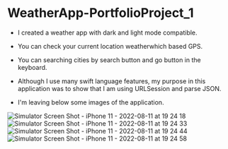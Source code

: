 # WeatherApp-PortfolioProject_1

* I created a weather app with dark and light mode compatible.
* You can check your current location weatherwhich based GPS. 
* You can searching cities by search button and go button in the keyboard.

* Although I use many swift language features, my purpose in this application was to show that I am using URLSession and parse JSON.
* I'm leaving below some images of the application.

![Simulator Screen Shot - iPhone 11 - 2022-08-11 at 19 24 18](https://user-images.githubusercontent.com/76867730/184258661-c1c99c97-77de-4afd-ba60-3f8643f2c5c9.png)
![Simulator Screen Shot - iPhone 11 - 2022-08-11 at 19 24 33](https://user-images.githubusercontent.com/76867730/184258665-d3d57d23-f4b0-4d78-bcd6-8c626e9fe5c8.png)
![Simulator Screen Shot - iPhone 11 - 2022-08-11 at 19 24 44](https://user-images.githubusercontent.com/76867730/184258667-cd388b9d-f783-44e3-96d6-94c89c25092b.png)
![Simulator Screen Shot - iPhone 11 - 2022-08-11 at 19 24 58](https://user-images.githubusercontent.com/76867730/184258670-8378fe3f-630f-4488-80fa-667f25cb5fb9.png)
